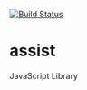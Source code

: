 [![Build Status](https://travis-ci.org/zhibirc/assist.svg?branch=master)](https://travis-ci.org/zhibirc/assist)
# assist
JavaScript Library